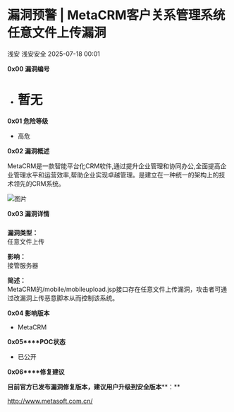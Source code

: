 #  漏洞预警 | MetaCRM客户关系管理系统任意文件上传漏洞  
浅安  浅安安全   2025-07-18 00:01  
  
**0x00 漏洞编号**  
- # 暂无  
  
**0x01 危险等级**  
- 高危  
  
**0x02 漏洞概述**  
  
MetaCRM是一款智能平台化CRM软件,通过提升企业管理和协同办公,全面提高企业管理水平和运营效率,帮助企业实现卓越管理。是建立在一种统一的架构上的技术领先的CRM系统。  
  
![图片](https://mmbiz.qpic.cn/sz_mmbiz_png/7stTqD182SUAB5icDNErX8pYpefOFhl2kng9ueAh7EjYntyG7n2OQ7uibibgEbyyIh7wicP2Tcsu5BqOJuOeicIFQDw/640?wx_fmt=png&from=appmsg&wxfrom=5&wx_lazy=1&wx_co=1&tp=webp "")  
  
**0x03 漏洞详情**  
###   
  
**漏洞类型：**  
任意文件上传  
  
  
**影响：**  
接管服务器  
  
**简述：**  
MetaCRM的/mobile/mobileupload.jsp接口存在任意文件上传漏洞，攻击者可通过改漏洞上传恶意脚本从而控制该系统。  
  
**0x04 影响版本**  
- MetaCRM  
  
**0x05****POC状态**  
- 已公开  
  
**0x06****修复建议**  
  
**目前官方已发布漏洞修复版本，建议用户升级到安全版本****：**  
  
http://www.metasoft.com.cn/  
  
  
  
